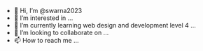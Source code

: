 - 👋 Hi, I’m @swarna2023
- 👀 I’m interested in ...
- 🌱 I’m currently learning web design and development level 4 ...
- 💞️ I’m looking to collaborate on ...
- 📫 How to reach me ...

<!---
swarna2023/swarna2023 is a ✨ special ✨ repository because its `README.md` (this file) appears on your GitHub profile.
You can click the Preview link to take a look at your changes.
--->
